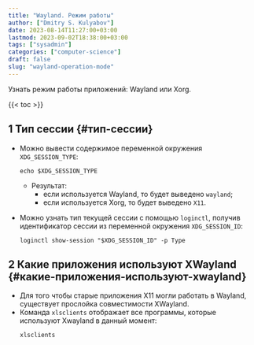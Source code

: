 ```yaml
---
title: "Wayland. Режим работы"
author: ["Dmitry S. Kulyabov"]
date: 2023-08-14T11:27:00+03:00
lastmod: 2023-09-02T18:38:00+03:00
tags: ["sysadmin"]
categories: ["computer-science"]
draft: false
slug: "wayland-operation-mode"
---
```


Узнать режим работы приложений: Wayland или Xorg.

<!--more-->

{{< toc >}}


## <span class="section-num">1</span> Тип сессии {#тип-сессии}

-   Можно вывести содержимое переменной окружения `XDG_SESSION_TYPE`:
    ```shell
    echo $XDG_SESSION_TYPE
    ```

    -   Результат:
        -   если используется Wayland, то будет выведено `wayland`;
        -   если используется Xorg, то будет выведено `X11`.
-   Можно узнать тип текущей сессии с помощью `loginctl`, получив идентификатор сессии из переменной окружения `XDG_SESSION_ID`:
    ```shell
    loginctl show-session "$XDG_SESSION_ID" -p Type
    ```


## <span class="section-num">2</span> Какие приложения используют XWayland {#какие-приложения-используют-xwayland}

-   Для того чтобы старые приложения X11 могли работать в Wayland, существует прослойка совместимости XWayland.
-   Команда `xlsclients` отображает все программы, которые используют Xwayland в данный момент:
    ```shell
    xlsclients
    ```
